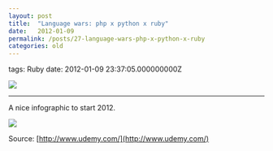 ```yaml
---
layout: post
title:  "Language wars: php x python x ruby"
date:   2012-01-09
permalink: /posts/27-language-wars-php-x-python-x-ruby
categories: old
---
```


tags: Ruby date: 2012-01-09 23:37:05.000000000Z

![](https://img.skitch.com/20120111-nrahew562mhwc82umcp6jtpyu1.jpg)

******************************************************

A nice infographic to start 2012.

![](https://img.skitch.com/20120111-1qrey17jif8353kyx16e2kaxyr.jpg)

Source: [http://www.udemy.com/](http://www.udemy.com/)
